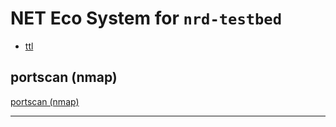 # NET Eco System for `nrd-testbed`

- [ttl](./resources/tb.ec.net.ttl)


## portscan (nmap)

[portscan (nmap)](https://nmap.org/book/port-scanning-tutorial.html)

---

